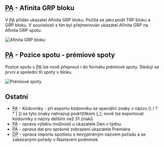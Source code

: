 ﻿---
categories: [fenix]
layout: fenix
---
## <abbr title="Postanalýza">PA</abbr> - Afinita GRP bloku
V <abbr title="Postanalýza">PA</abbr> přidán ukazatel Afinita GRP bloku. Počítá se jako podíl TRP bloku a GRP bloku. 
V souvislosti s tím byl přejmenován ukazatel Afinita GRP na Afinita GRP spotu.

![Afinita GRP bloku]({{site.url}}/data/afinitagrpspotblok.PNG "Afinita GRP bloku")

## <abbr title="Postanalýza">PA</abbr> - Pozice spotu - prémiové spoty
Pozice spotu v <abbr title="Postanalýza">PA</abbr> lze nově přepnout i do formátu prémiové spoty. Sledují se první a spolední tři spoty v bloku.
 
![Prémiové spoty]({{site.url}}/data/pozicespotupremium.PNG "Prémiové spoty")
 
## Ostatní
<ul>
<li><abbr title="Postanalýza">PA</abbr> - Kódovníky - při exportu kódovníku se speciální znaky v názvu (\ / ? * [ ]) se tyto znaky nahrazují podrtžítkem (_); nově lze exportovat kódovníky s názvy delšími než 31 znaků</li>
<li><abbr title="Postanalýza">PA</abbr> - oprava výběru možností u ukazatele Den v týdnu</li>
<li><abbr title="Postanalýza">PA</abbr> - oprava dat pro správné zobrazení ukazatele Premiéra</li>
<li><abbr title="Detailní plán">DP</abbr> - oprava importu spotlistu s nevyplněným názvem pořadu a se zakázanými pořady v Nastavení podmínek</li>
</ul>
